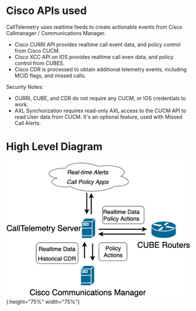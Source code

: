 # Cisco APIs used
CallTelemetry uses realtime feeds to create actionable events from Cisco Callmanager / Communications Manager.

* Cisco CURRI API provides realtime call event data, and policy control from Cisco CUCM.
* Cisco XCC API on IOS provides realtime call even data, and policy control  from CUBES.
* Cisco CDR is processed to obtain additional telemetry events, including MCID flags, and missed calls.

Security Notes:
* CURRI, CUBE, and CDR do not require any CUCM, or IOS credentials to work.
* AXL Synchorization requires read-only AXL access to the CUCM API to read User data from CUCM. It's an optional feature, used with Missed Call Alerts.
# High Level Diagram

![curri](architecture.png){:height="75%" width="75%"}